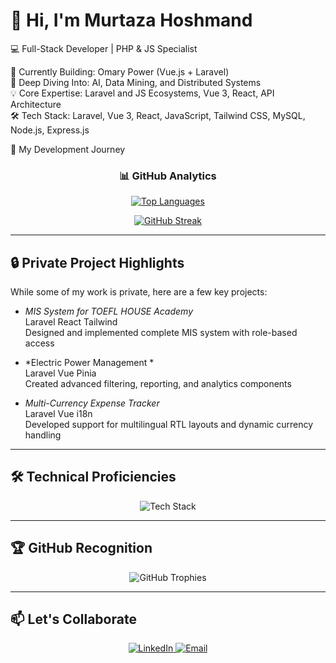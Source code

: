 # 👋 Hi, I'm Murtaza Hoshmand

💻 Full-Stack Developer | PHP & JS Specialist

🔭 Currently Building: Omary Power (Vue.js + Laravel)  
🌱 Deep Diving Into: AI, Data Mining, and Distributed Systems  
💡 Core Expertise: Laravel and JS Ecosystems, Vue 3, React, API Architecture  
🛠 Tech Stack: Laravel, Vue 3, React, JavaScript, Tailwind CSS, MySQL, Node.js, Express.js



 🚀 My Development Journey

<div align="center">

### 📊 GitHub Analytics

[![Top Languages](https://github-readme-stats.vercel.app/api/top-langs/?username=MurtazaHoshmand&layout=compact&theme=vue-dark&hide=html,scss&langs_count=6)](https://github.com/MurtazaHoshmand)

[![GitHub Streak](https://github-readme-streak-stats.herokuapp.com/?user=MurtazaHoshmand&theme=vue-dark&hide_border=true)](https://github.com/MurtazaHoshmand)

</div>

---

## 🔒 Private Project Highlights

While some of my work is private, here are a few key projects:

- *MIS System for TOEFL HOUSE Academy*  
  Laravel React Tailwind  
  Designed and implemented complete MIS system with role-based access

- *Electric Power Management *  
  Laravel Vue Pinia  
  Created advanced filtering, reporting, and analytics components

- *Multi-Currency Expense Tracker*  
  Laravel Vue i18n  
  Developed support for multilingual RTL layouts and dynamic currency handling

---

## 🛠 Technical Proficiencies

<p align="center">
  <img src="https://skillicons.dev/icons?i=vue,laravel,js,ts,tailwind,nodejs,mysql,git,github,figma&perline=7" alt="Tech Stack">
</p>

---

## 🏆 GitHub Recognition

<div align="center">

![GitHub Trophies](https://github-profile-trophy.vercel.app/?username=MurtazaHoshmand&theme=onedark&no-frame=true&row=2&column=4&margin-w=15)

</div>

---

## 📫 Let's Collaborate

<p align="center">
  <a href="https://www.linkedin.com/in/murtaza-hoshmand-33a561292)">
    <img src="https://img.shields.io/badge/-LinkedIn-0077B5?style=for-the-badge&logo=linkedin&logoColor=white" alt="LinkedIn">
  </a>
  <a href="mailto:murtazahoshmand2022@gmail.com">
    <img src="https://img.shields.io/badge/-Email-D14836?style=for-the-badge&logo=gmail&logoColor=white" alt="Email">
  </a>
</p>
